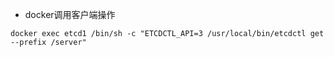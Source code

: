 - docker调用客户端操作
````
docker exec etcd1 /bin/sh -c "ETCDCTL_API=3 /usr/local/bin/etcdctl get --prefix /server"
````